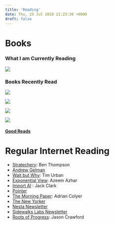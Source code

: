 ```yaml
---
title: 'Reading'
date: Thu, 25 Jul 2019 21:23:30 +0000
draft: false
---
```


Books
=====

### What I am Currently Reading 

![](https://judahgnewman.com/wp-content/uploads/2019/10/download-2.jpg)

### Books Recently Read 

![](https://judahgnewman.com/wp-content/uploads/2019/10/download-1.jpg)

![](https://judahgnewman.com/wp-content/uploads/2019/10/download.jpg)

![](https://judahgnewman.com/wp-content/uploads/2019/09/download-1.jpg)

![](https://judahgnewman.com/wp-content/uploads/2019/09/download.jpg)

#### [Good Reads](https://www.goodreads.com/user/show/75265124-judah)

Regular Internet Reading 
=========================

*   [Stratechery](https://stratechery.com/): Ben Thompson 
*   [Andrew Gelman](https://statmodeling.stat.columbia.edu/) 
*   [Wait but Why](https://waitbutwhy.com/): Tim Urban
*   [Exponential View](https://www.exponentialview.co/): Azeem Azhar
*   [Import AI](https://jack-clark.net/) : Jack Clark 
*   [Pointer](http://www.pointer.io/)
*   [The Morning Paper](https://blog.acolyer.org/): Adrian Colyer 
*   [The New Yorker](https://www.newyorker.com/)
*   [Nesta Newsletter](https://www.nesta.org.uk/)
*   [Sidewalks Labs Newsletter](https://www.sidewalklabs.com/) 
*   [Roots of Progress](https://rootsofprogress.org/): Jason Crawford
